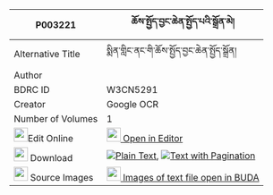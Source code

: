 |P003221|ཆོས་སྤྱོད་བྱང་ཆེན་སྤྱོད་པའི་སྒྲོན་མེ། 
| --- | --- 
|Alternative Title |སྨིན་གླིང་ནང་གི་ཆོས་སྤྱོད་བྱང་ཆེན་སྤྱོད་སྒྲོན།
|Author | 
|BDRC ID | W3CN5291
|Creator | Google OCR
|Number of Volumes| 1
|<img width="25" src="https://img.icons8.com/color/25/000000/edit-property.png">Edit Online| [<img width="25" src="https://avatars.githubusercontent.com/u/45091458?s=200&v=4"> Open in Editor](http://editor.openpecha.org/P003221)
|<img width="25" src="https://img.icons8.com/fluent/48/000000/download-2.png"/>  Download | [![](https://img.icons8.com/color/20/000000/txt.png)Plain Text](https://github.com/Openpecha/P003221/releases/download/v1/chocho_jang_chen_chopa_i_dronm_plain_P003221.zip), [![](https://img.icons8.com/color/20/000000/txt.png)Text with Pagination](https://github.com/Openpecha/P003221/releases/download/v1/chocho_jang_chen_chopa_i_dronm_pages_P003221.zip)
|<img width="25" src="https://img.icons8.com/plasticine/100/000000/pictures-folder.png"/>  Source Images | [<img width="25" src="https://library.bdrc.io/icons/BUDA-small.svg"> Images of text file open in BUDA](https://library.bdrc.io/show/bdr:W3CN5291)